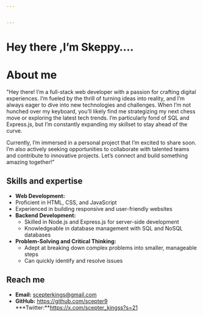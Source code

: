 ```yaml
---


---
```


<h1 id="hey-there-i’m-skeppy….">Hey there ,I’m Skeppy….</h1>
<h1 id="about-me">About me</h1>
<p>"Hey there! I’m a full-stack web developer with a passion for crafting digital experiences. I’m fueled by the thrill of turning ideas into reality, and I’m always eager to dive into new technologies and challenges. When I’m not hunched over my keyboard, you’ll likely find me strategizing my next chess move or exploring the latest tech trends. I’m particularly fond of SQL and Express.js, but I’m constantly expanding my skillset to stay ahead of the curve.</p>
<p>Currently, I’m immersed in a personal project that I’m excited to share soon. I’m also actively seeking opportunities to collaborate with talented teams and contribute to innovative projects. Let’s connect and build something amazing together!"</p>
<h2 id="skills-and-expertise">Skills and expertise</h2>
<ul>
<li><strong>Web Development:</strong></li>
<li>Proficient in HTML, CSS, and JavaScript</li>
<li>Experienced in building responsive and user-friendly websites</li>
<li><strong>Backend Development:</strong>
<ul>
<li>Skilled in Node.js and Express.js for server-side development</li>
<li>Knowledgeable in database management with SQL and NoSQL databases</li>
</ul>
</li>
<li><strong>Problem-Solving and Critical Thinking:</strong>
<ul>
<li>Adept at breaking down complex problems into smaller, manageable steps</li>
<li>Can quickly identify and resolve issues</li>
</ul>
</li>
</ul>
<h2 id="reach-me">Reach me</h2>
<ul>
<li><strong>Email:</strong> <a href="mailto:scepterkings@gmail.com">scepterkings@gmail.com</a></li>
<li><strong>GitHub:</strong> <a href="https://github.com/scepter9">https://github.com/scepter9</a><br>
***Twitter:**<a href="https://x.com/scepter_kingss?s=21">https://x.com/scepter_kingss?s=21</a></li>
</ul>

